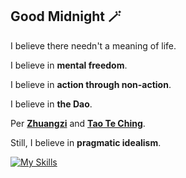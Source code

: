 ## Good Midnight 🪄

I believe there needn't a meaning of life.

I believe in **mental freedom**.

I believe in **action through non-action**.

I believe in **the Dao**.

Per [**Zhuangzi**](https://terebess.hu/english/zipo.pdf) and [**Tao Te Ching**](https://terebess.hu/english/tao/mitchell.html).

Still, I believe in **pragmatic idealism**.

[![My Skills](https://skillicons.dev/icons?i=ubuntu,kali,apple,windows,cs,cpp,dart,html,js,css,py,r,regex,swift,dotnet,flutter,qt,tailwind,anaconda,pytorch,sklearn,tensorflow,mysql,sqlite,blender,figma,vscode,pycharm,git,github,firebase,vercel,latex,md,notion,obsidian)](https://skillicons.dev)
